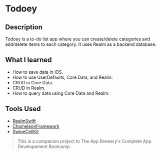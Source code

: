 # Todoey

## Description

Todoey is a to-do list app where you can create/delete categories and add/delete items to each category. It uses Realm as a backend database. 

## What I learned

* How to save data in iOS.
* How to use UserDefaults, Core Data, and Realm.
* CRUD in Core Data.
* CRUD in Realm.
* How to query data using Core Data and Realm.


## Tools Used

* [RealmSwift](https://realm.io/docs/swift/latest/)
* [ChameleonFramework](https://github.com/wowansm/Chameleon/tree/swift5)
* [SwipeCellKit](https://github.com/SwipeCellKit/SwipeCellKit)

>This is a companion project to The App Brewery's Complete App Developement Bootcamp
